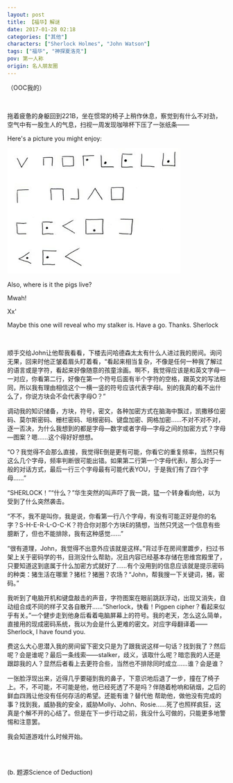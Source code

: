 ```yaml
---
layout: post
title: 【福华】解谜
date: 2017-01-28 02:18
categories: ["其他"]
characters: ["Sherlock Holmes", "John Watson"]
tags: ["福华", "神探夏洛克"]
pov: 第一人称
origin: 名人朋友圈
---
```


（OOC我的）

<br>

拖着疲惫的身躯回到221B，坐在惯常的椅子上稍作休息，察觉到有什么不对劲，空气中有一股生人的气息，扫视一周发现咖啡杯下压了一张纸条——

Here's a picture you might enjoy:

![](https://raw.githubusercontent.com/junesirius/junesirius.github.io/master/assets/images/mrpyq/2017-01-28-Sherlock.jpg)

Also, where is it the pigs live?

Mwah!

Xx'

Maybe this one will reveal who my stalker is. Have a go. Thanks. Sherlock

<br>

顺手交给John让他帮我看看，下楼去问哈德森太太有什么人进过我的房间。询问无果，回来时他正皱着眉头盯着看，“看起来相当复杂，不像是任何一种我了解过的语言或是字符，看起来好像随意的孩童涂画。啊不，我觉得应该是和英文字母一一对应，你看第二行，好像在第一个符号后面有半个字符的空格，跟英文的写法相同，所以我有理由相信这个一横一竖的符号应该代表字母I。别的我真的看不出什么了，你说方块会不会代表字母O？”

调动我的知识储备，方块，符号，密文，各种加密方式在脑海中飘过，凯撒移位密码、莫尔斯密码、栅栏密码、培根密码、键盘加密、网格加密……不对不对不对，逐一否决，为什么我想到的都是字母—数字或者字母—字母之间的加密方式？字母—图案？嗯……这个得好好想想。

“O？我觉得不会那么直接，我觉得E倒是更有可能，你看它的重复频率，当然只有这么几个字母，频率判断很可能出错。如果第二行第一个字母代表I，那么对于一般的对话方式，最后一行三个字母最有可能代表YOU，于是我们有了四个字母……”

“SHERLOCK！”“什么？”华生突然的叫声吓了我一跳，猛一个转身看向他，以为受到了什么突然袭击。

“不不，我不是叫你，我是说，你看第一行八个字母，有没有可能正好是你的名字？S-H-E-R-L-O-C-K？符合你对那个方块E的猜想，当然只凭这一个信息有些臆断了，但也不能排除，我有这种感觉……”

“很有道理，John，我觉得不出意外应该就是这样。”背过手在房间里踱步，扫过书架上关于密码学的书，目测没什么帮助，况且内容已经基本存储在思维宫殿里了，只要知道这到底属于什么加密方式就好了……有个没用到的信息应该就是提示密码的种类：猪生活在哪里？猪栏？猪圈？农场？“John，帮我搜一下关键词，猪，密码。”

我听到了电脑开机和键盘敲击的声音，字符图案在眼前跳跃浮动，出现又消失，自动组合成不同的样子又各自散开……“Sherlock，快看！Pigpen cipher？看起来似乎有关。”一个健步走到他身后看着电脑屏幕上的符号。我的老天，怎么这么简单，直接用的现成密码系统，我以为会是什么更难的密文。对应字母翻译着——Sherlock, I have found you.

费这么大心思潜入我的房间留下密文只是为了跟我说这样一句话？找到我了？然后呢？会是谁呢？最后一条线索——stalker，歧义，该取什么呢？暗恋我的人还是跟踪我的人？显然后者看上去更符合些，当然也不排除同时成立……谁？会是谁？

一张脸浮现出来，近得几乎要碰到我的鼻子，下意识地后退了一步，撞在了椅子上。不，不可能，不可能是他，他已经死透了不是吗？伴随着枪响和硝烟，之后的鲜血四溅让他没有任何存活的希望。还能有谁？替代他 帮助他，做他没有完成的事？找到我，威胁我的安全，威胁Molly、John、Rosie……死了也照样疯狂，这真是个解不开的心结了。但是在下一步行动之前，我没什么可做的，只能更多地警惕和注意罢。

我会知道游戏什么时候开始。

<br><br>

(b. 题源Science of Deduction)